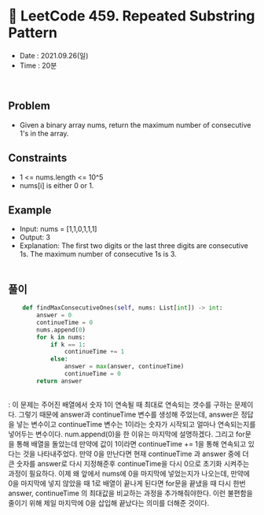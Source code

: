 #  🌂 LeetCode 459. Repeated Substring Pattern
- Date : 2021.09.26(일)
- Time : 20분
<br>

## Problem

- Given a binary array nums, return the maximum number of consecutive 1's in the array.


## Constraints
- 1 <= nums.length <= 10^5
- nums[i] is either 0 or 1.

## Example

- Input: nums = [1,1,0,1,1,1]
- Output: 3
- Explanation: The first two digits or the last three digits are consecutive 1s. The maximum number of consecutive 1s is 3.
<br><br>

## 풀이
```python
    def findMaxConsecutiveOnes(self, nums: List[int]) -> int:
        answer = 0
        continueTime = 0
        nums.append(0)
        for k in nums:
            if k == 1:
                continueTime += 1
            else:
                answer = max(answer, continueTime)
                continueTime = 0
        return answer
        
```
: 이 문제는 주어진 배열에서 숫자 1이 연속될 때 최대로 연속되는 갯수를 구하는 문제이다. 그렇기 때문에 answer과 continueTime 변수를 생성해 주었는데, answer은 정답을 넣는 변수이고 continueTime 변수는 1이라는 숫자가 시작되고 얼마나 연속되는지를 넣어두는 변수이다. num.append(0)을 한 이유는 마지막에 설명하겠다. 그리고 for문을 통해 배열을 돌았는데 만약에 값이 1이라면 continueTime += 1을 통해 연속되고 있다는 것을 나타내주었다. 만약 0을 만난다면 현재 continueTime 과 answer 중에 더 큰 숫자를 answer로 다시 지정해준후 continueTime을 다시 0으로 초기화 시켜주는 과정이 필요하다. 이제 왜 앞에서 nums에 0을 마지막에 넣었는지가 나오는데, 만약에 0을 마지막에 넣지 않았을 때 1로 배열이 끝나게 된다면 for문을 끝냈을 때 다시 한번 answer, continueTime 의 최대값을 비교하는 과정을 추가해줘야한다. 이런 불편함을 줄이기 위해 제일 마지막에 0을 삽입해 끝났다는 의미를 더해준 것이다.